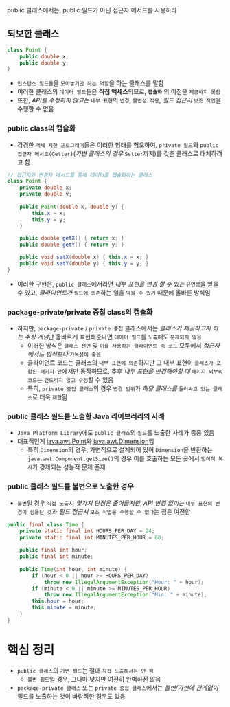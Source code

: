 public 클래스에서는, public 필드가 아닌 접근자 메서드를 사용하라
## 퇴보한 클래스
```java
class Point {
	public double x;
	public double y;
}
```
- `인스턴스 필드들`을 `모아놓기만 하는 역할`을 하는 클래스를 말함
- 이러한 클래스의 `데이터 필드`들은 **직접 액세스**되므로, **`캡슐화`** 의 이점을 `제공하지 못함`
- 또한, *API를 수정하지 않고는* `내부 표현`의 `변경`, `불변성 적용`, *필드 접근시* `보조 작업`을 수행할 수 없음
### public class의 캡슐화
- 강경한 `객체 지향 프로그래머`들은 이러한 형태를 혐오하여, `private 필드`와 `public 접근자 메서드(Getter)`(*가변 클래스의 경우* `Setter`까지)를 갖춘 클래스로 대체하려고 함
```java
// 접근자와 변경자 메서드를 통해 데이터를 캡슐화하는 클래스
class Point {
	private double x;
	private double y;
	
	public Point(double x, double y) {
		this.x = x;
		this.y = y;
	}

	public double getX() { return x; }
	public double getY() { return y; }

	public void setX(double x) { this.x = x; }
	public void setY(double y) { this.y = y; }
}
```
- 이러한 구현은, `public 클래스`에서라면 *내부 표현을 변경 할 수 있는* `유연성`을 얻을 수 있고, *클라이언트가* `필드에 의존`하는 일을 `막을 수 있기` 때문에 올바른 방식임
### package-private/private 중첩 class의 캡슐화
- 하지만, `package-private` / `private 중첩` 클래스에서는 *클래스가 제공하고자 하는 추상 개념*만 올바르게 표현해준다면 `데이터 필드`를 `노출`해도 `문제되지 않음`
	- 이러한 방식은 `클래스 선언` 및 `이를 사용하는 클라이언트 측 코드` 모두에서 *접근자 메서드 방식보다* `가독성이 좋음`
	- 클라이언트 코드는 클래스의 `내부 표현에 의존`하지만 그 내부 표현이 `클래스가 포함된 패키지 안`에서만 동작하므로, 추후 *내부 표현을 변경해야할 때* `패키지 외부의 코드`는 `건드리지 않고 수정`할 수 있음
	- 특히, `private 중첩 클래스`의 경우 `변경 범위`가 *해당 클래스를* `둘러싸고 있는 클래스`로 더욱 `제한`됨
### public 클래스 필드를 노출한 Java 라이브러리의 사례
- `Java Platform Library`에도 `public 클래스`의 `필드`를 노출한 사례가 종종 있음
- 대표적인게 [java.awt.Point](https://docs.oracle.com/javase/8/docs/api/java/awt/Point.html)와  [java.awt.Dimension](https://docs.oracle.com/javase/8/docs/api/java/awt/Dimension.html)임
	- 특히 `Dimension`의 경우, 가변적으로 설계되어 있어 `Dimension`을 반환하는 `java.awt.Component.getSize()`의 경우 이를 호출하는 모든 곳에서 `방어적 복사`가 강제되는 성능적 문제 존재
### public 클래스 필드를 불변으로 노출한 경우
- `불변`일 경우 `직접 노출`시 *몇가지 단점은 줄어들지만*, *API 변경 없이는* `내부 표현의 변경이 힘들단 것`과 *필드 접근시* `보조 작업을 수행할 수 없다`는 점은 여전함
```java
public final class Time {
	private static final int HOURS_PER_DAY = 24;
	private static final int MINUTES_PER_HOUR = 60;
	
	public final int hour;
	public final int minute;
	
	public Time(int hour, int minute) {
		if (hour < 0 || hour >= HOURS_PER_DAY)
			throw new IllegalArgumentException("Hour: " + hour);
		if (minute < 0 || minute >= MINUTES_PER_HOUR)
			throw new IllegalArgumentException("Min: " + minute);
		this.hour = hour;
		this.minute = minute;
	}
}
```
# 핵심 정리
- `public 클래스`의 `가변 필드`는 절대 `직접 노출해서는 안 됨`
	- `불변 필드`일 경우, 그나마 낫지만 여전히 완벽하진 않음
- `package-private 클래스` 또는 `private 중첩 클래스`에서는 *불변/가변에 관계없이* 필드를 노출하는 것이 바람직한 경우도 있음
